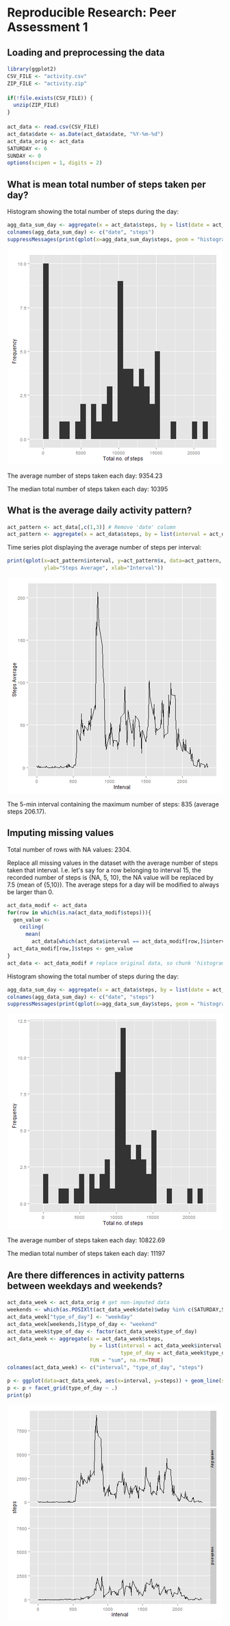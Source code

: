# Reproducible Research: Peer Assessment 1

## Loading and preprocessing the data


```r
library(ggplot2)
CSV_FILE <- "activity.csv"
ZIP_FILE <- "activity.zip"

if(!file.exists(CSV_FILE)) {
  unzip(ZIP_FILE)
}

act_data <- read.csv(CSV_FILE)
act_data$date <- as.Date(act_data$date, "%Y-%m-%d")
act_data_orig <- act_data
SATURDAY <- 6
SUNDAY <- 0
options(scipen = 1, digits = 2)
```

## What is mean total number of steps taken per day?

Histogram showing the total number of steps during the day:


```r
agg_data_sum_day <- aggregate(x = act_data$steps, by = list(date = act_data$date), FUN = "sum", na.rm=TRUE)
colnames(agg_data_sum_day) <- c("date", "steps")
suppressMessages(print(qplot(x=agg_data_sum_day$steps, geom = "histogram", xlab="Total no. of steps", ylab="Frequency")))
```

![plot of chunk histogram_total_steps](figure/histogram_total_steps.png) 

The average number of steps taken each day: 9354.23

The median total number of steps taken each day: 10395

## What is the average daily activity pattern?


```r
act_pattern <- act_data[,c(1,3)] # Remove 'date' column
act_pattern <- aggregate(x = act_data$steps, by = list(interval = act_data$interval), FUN = "mean", na.rm=TRUE)
```

Time series plot displaying the average number of steps per interval:


```r
print(qplot(x=act_pattern$interval, y=act_pattern$x, data=act_pattern, geom="line",
            ylab="Steps Average", xlab="Interval"))
```

![plot of chunk display_act_pattern](figure/display_act_pattern.png) 

The 5-min interval containing the maximum number of steps: 835 (average steps 206.17).

## Imputing missing values

Total number of rows with NA values: 2304.

Replace all missing values in the dataset with the average number of steps taken that interval. I.e. let's say for a row belonging to interval 15, the recorded number of steps is {NA, 5, 10}, the NA value will be replaced by 7.5 (mean of {5,10}). The average steps for a day will be modified to always be larger than 0.


```r
act_data_modif <- act_data
for(row in which(is.na(act_data_modif$steps))){
  gen_value <- 
    ceiling(
      mean(
        act_data[which(act_data$interval == act_data_modif[row,]$interval),]$steps, na.rm=TRUE)) + 1
  act_data_modif[row,]$steps <- gen_value 
}
act_data <- act_data_modif # replace original data, so chunk 'histogram_total_steps' can be re-used below
```

Histogram showing the total number of steps during the day:


```r
agg_data_sum_day <- aggregate(x = act_data$steps, by = list(date = act_data$date), FUN = "sum", na.rm=TRUE)
colnames(agg_data_sum_day) <- c("date", "steps")
suppressMessages(print(qplot(x=agg_data_sum_day$steps, geom = "histogram", xlab="Total no. of steps", ylab="Frequency")))
```

![plot of chunk histogram_totla_steps_imputed](figure/histogram_totla_steps_imputed.png) 

The average number of steps taken each day: 10822.69

The median total number of steps taken each day: 11197

## Are there differences in activity patterns between weekdays and weekends?


```r
act_data_week <- act_data_orig # get non-imputed data
weekends <- which(as.POSIXlt(act_data_week$date)$wday %in% c(SATURDAY,SUNDAY))
act_data_week["type_of_day"] <- "weekday"
act_data_week[weekends,]$type_of_day <- "weekend"
act_data_week$type_of_day <- factor(act_data_week$type_of_day)
act_data_week <- aggregate(x = act_data_week$steps,
                           by = list(interval = act_data_week$interval, 
                                     type_of_day = act_data_week$type_of_day),
                           FUN = "sum", na.rm=TRUE)
colnames(act_data_week) <- c("interval", "type_of_day", "steps")
```


```r
p <- ggplot(data=act_data_week, aes(x=interval, y=steps)) + geom_line(shape=1)
p <- p + facet_grid(type_of_day ~ .)
print(p)
```

![plot of chunk plot_weekday_pattern](figure/plot_weekday_pattern.png) 
